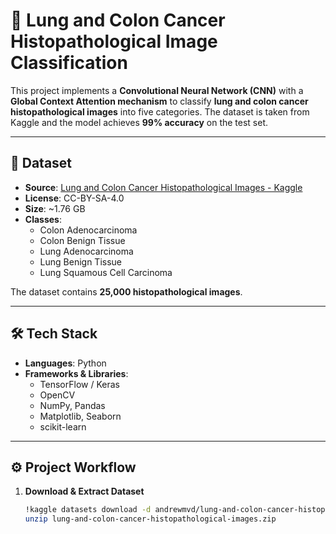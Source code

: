 # 🧬 Lung and Colon Cancer Histopathological Image Classification  

This project implements a **Convolutional Neural Network (CNN)** with a **Global Context Attention mechanism** to classify **lung and colon cancer histopathological images** into five categories. The dataset is taken from Kaggle and the model achieves **99% accuracy** on the test set.  

---

## 📂 Dataset  

- **Source**: [Lung and Colon Cancer Histopathological Images - Kaggle](https://www.kaggle.com/datasets/andrewmvd/lung-and-colon-cancer-histopathological-images)  
- **License**: CC-BY-SA-4.0  
- **Size**: ~1.76 GB  
- **Classes**:  
  - Colon Adenocarcinoma  
  - Colon Benign Tissue  
  - Lung Adenocarcinoma  
  - Lung Benign Tissue  
  - Lung Squamous Cell Carcinoma  

The dataset contains **25,000 histopathological images**.  

---

## 🛠️ Tech Stack  

- **Languages**: Python  
- **Frameworks & Libraries**:  
  - TensorFlow / Keras  
  - OpenCV  
  - NumPy, Pandas  
  - Matplotlib, Seaborn  
  - scikit-learn  

---

## ⚙️ Project Workflow  

1. **Download & Extract Dataset**  
   ```bash
   !kaggle datasets download -d andrewmvd/lung-and-colon-cancer-histopathological-images
   unzip lung-and-colon-cancer-histopathological-images.zip

